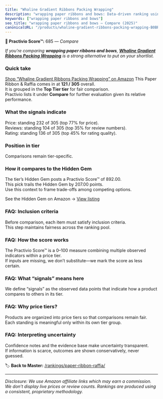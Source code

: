 ```yaml
---
title: "Whaline Gradient Ribbons Packing Wrapping"
description: "wrapping paper ribbons and bows: Data-driven ranking using the Practivio Score™. Positioned by quality, value, demand, findability, momentum."
keywords: ["wrapping paper ribbons and bows"]
seo_title: "wrapping paper ribbons and bows — Compare (2025)"
canonicalURL: "/products/whaline-gradient-ribbons-packing-wrapping-B0BRPPMDX5/"
---
```


**🛒 Practivio Score™:** 685 — _Compare_


*If you're comparing **wrapping paper ribbons and bows**, **[Whaline Gradient Ribbons Packing Wrapping](https://www.amazon.com/dp/B0BRPPMDX5?tag=practivio-20)** is a strong alternative to put on your shortlist.*
### Quick take
[Shop “Whaline Gradient Ribbons Packing Wrapping” on Amazon](https://www.amazon.com/dp/B0BRPPMDX5?tag=practivio-20)
This Paper Ribbon & Raffia comes in at **121 / 305** overall.  
It is grouped in the **Top Tier tier** for fair comparison.  
Practivio lists it under **Compare** for further evaluation given its relative performance.

### What the signals indicate
Price: standing 232 of 305 (top 77% for price).  
Reviews: standing 104 of 305 (top 35% for review numbers).  
Rating: standing 136 of 305 (top 45% for rating quality).  

### Position in tier
Comparisons remain tier-specific.

### How it compares to the Hidden Gem
The tier’s Hidden Gem posts a Practivio Score™ of 892.00.  
This pick trails the Hidden Gem by 207.00 points.  
Use this context to frame trade-offs among competing options.  

See the Hidden Gem on Amazon → [View listing](https://www.amazon.com/dp/B07Q1K47XH?tag=practivio-20)

### FAQ: Inclusion criteria
Before comparison, each item must satisfy inclusion criteria.  
This step maintains fairness across the ranking pool.

### FAQ: How the score works
The Practivio Score™ is a 0–100 measure combining multiple observed indicators within a price tier.  
If inputs are missing, we don’t substitute—we mark the score as less certain.

### FAQ: What “signals” means here
We define “signals” as the observed data points that indicate how a product compares to others in its tier.

### FAQ: Why price tiers?
Products are organized into price tiers so that comparisons remain fair.  
Each standing is meaningful only within its own tier group.

### FAQ: Interpreting uncertainty
Confidence notes and the evidence base make uncertainty transparent.  
If information is scarce, outcomes are shown conservatively, never guessed.

<!-- Missing template for Compare/CompareWithinPriceClass -->


🏷️ **Back to Master:** [/rankings/paper-ribbon-raffia/](/rankings/paper-ribbon-raffia/)

---
_Disclosure: We use Amazon affiliate links which may earn a commission. We don’t display live prices or review counts. Rankings are produced using a consistent, proprietary methodology._
